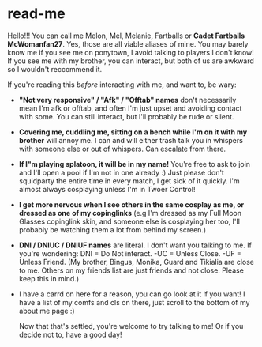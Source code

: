 # read-me
Hello!!! You can call me Melon, Mel, Melanie, Fartballs or **Cadet Fartballs McWomanfan27**. Yes, those are all viable aliases of mine. 
You may barely know me if you see me on ponytown, I avoid talking to players I don't know!
If you see me with my brother, you can interact, but both of us are awkward so I wouldn't reccommend it.

If you're reading this *before* interacting with me, and want to, be wary:
- **"Not very responsive" / "Afk" / "Offtab" names** don't necessarily mean I'm afk or offtab, and often I'm just upset and avoiding contact with some. You can still interact, but I'll probably be rude or silent.
- **Covering me, cuddling me, sitting on a bench while I'm on it with my brother** will annoy me. I can and will either trash talk you in whispers with someone else or out of whispers. Can escalate from there.
- **If I"m playing splatoon, it will be in my name!** You're free to ask to join and I'll open a pool if I'm not in one already :) Just please don't squidparty the entire time in every match, I get sick of it quickly. I'm almost always cosplaying unless I'm in Twoer Control!
- **I get more nervous when I see others in the same cosplay as me, or dressed as one of my copinglinks** (e.g I'm dressed as my Full Moon Glasses copinglink skin, and someone else is cosplaying her too, I'll probably be watching them a lot from behind my screen.)
- **DNI / DNIUC / DNIUF names** are literal. I don't want you talking to me. If you're wondering: DNI = Do Not interact. -UC = Unless Close. -UF = Unless Friend. (My brother, Bingus, Monika, Guard and Tikialia are close to me. Others on my friends list are just friends and not close. Please keep this in mind.)
- I have a carrd on here for a reason, you can go look at it if you want! I have a list of my comfs and cls on there, just scroll to the bottom of my about me page :)

  Now that that's settled, you're welcome to try talking to me! Or if you decide not to, have a good day!

